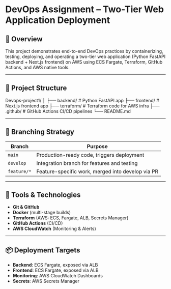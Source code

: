 # DevOps Assignment – Two-Tier Web Application Deployment

## 🚀 Overview
This project demonstrates end-to-end DevOps practices by containerizing, testing, deploying, and operating a two-tier web application (Python FastAPI backend + Next.js frontend) on AWS using ECS Fargate, Terraform, GitHub Actions, and AWS native tools.

---

## 🧱 Project Structure

Devops-project1/
│
├── backend/ # Python FastAPI app
├── frontend/ # Next.js frontend app
├── terraform/ # Terraform code for AWS infra
├── .github/ # GitHub Actions CI/CD pipelines
└── README.md


---

## 🌿 Branching Strategy

| Branch | Purpose |
|--------|---------|
| `main` | Production-ready code, triggers deployment |
| `develop` | Integration branch for features and testing |
| `feature/*` | Feature-specific work, merged into develop via PR |

---

## 🔧 Tools & Technologies

- **Git & GitHub**
- **Docker** (multi-stage builds)
- **Terraform** (AWS: ECS, Fargate, ALB, Secrets Manager)
- **GitHub Actions** (CI/CD)
- **AWS CloudWatch** (Monitoring & Alerts)

---

## 📦 Deployment Targets

- **Backend**: ECS Fargate, exposed via ALB
- **Frontend**: ECS Fargate, exposed via ALB
- **Monitoring**: AWS CloudWatch Dashboards
- **Secrets**: AWS Secrets Manager

